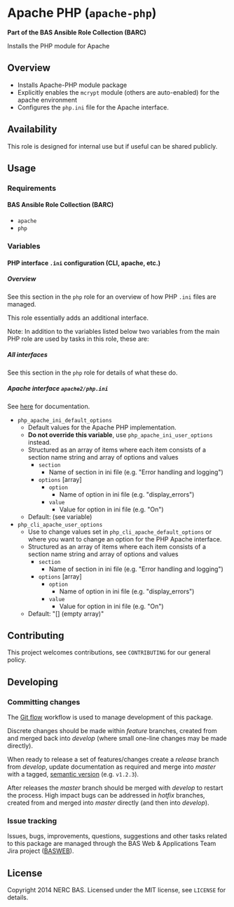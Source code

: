 # Apache PHP (`apache-php`)

**Part of the BAS Ansible Role Collection (BARC)**

Installs the PHP module for Apache

## Overview

* Installs Apache-PHP module package
* Explicitly enables the `mcrypt` module (others are auto-enabled) for the apache environment
* Configures the `php.ini` file for the Apache interface.

## Availability

This role is designed for internal use but if useful can be shared publicly.

## Usage

### Requirements

#### BAS Ansible Role Collection (BARC)

* `apache`
* `php`

### Variables

#### PHP interface `.ini` configuration (CLI, apache, etc.)

##### Overview

See this section in the `php` role for an overview of how PHP `.ini` files are managed.

This role essentially adds an additional interface.

Note: In addition to the variables listed below two variables from the main PHP role are used by tasks in this role, these are:

##### All interfaces

See this section in the `php` role for details of what these do.

##### Apache interface `apache2/php.ini`

See [here](http://php.net/manual/en/ini.php) for documentation.

* `php_apache_ini_default_options`
    * Default values for the Apache PHP implementation.
    * **Do not override this variable**, use `php_apache_ini_user_options` instead.
    * Structured as an array of items where each item consists of a section name string and array of options and values
        * `section`  
            * Name of section in ini file (e.g. "Error handling and logging")
        * `options` [array]
            * `option`
                * Name of option in ini file (e.g. "display_errors") 
            * `value`
                * Value for option in ini file (e.g. "On") 
    * Default: (see variable)
* `php_cli_apache_user_options`
    * Use to change values set in `php_cli_apache_default_options` or where you want to change an option for the PHP Apache interface.
    * Structured as an array of items where each item consists of a section name string and array of options and values
        * `section`  
            * Name of section in ini file (e.g. "Error handling and logging")
        * `options` [array]
            * `option`
                * Name of option in ini file (e.g. "display_errors") 
            * `value`
                * Value for option in ini file (e.g. "On")
    * Default: "[]  (empty array)" 

## Contributing

This project welcomes contributions, see `CONTRIBUTING` for our general policy.

## Developing

### Committing changes

The [Git flow](https://github.com/fzaninotto/Faker#formatters) workflow is used to manage development of this package.

Discrete changes should be made within *feature* branches, created from and merged back into *develop* (where small one-line changes may be made directly).

When ready to release a set of features/changes create a *release* branch from *develop*, update documentation as required and merge into *master* with a tagged, [semantic version](http://semver.org/) (e.g. `v1.2.3`).

After releases the *master* branch should be merged with *develop* to restart the process. High impact bugs can be addressed in *hotfix* branches, created from and merged into *master* directly (and then into *develop*).

### Issue tracking

Issues, bugs, improvements, questions, suggestions and other tasks related to this package are managed through the BAS Web & Applications Team Jira project ([BASWEB](https://jira.ceh.ac.uk/browse/BASWEB)).

## License

Copyright 2014 NERC BAS. Licensed under the MIT license, see `LICENSE` for details.